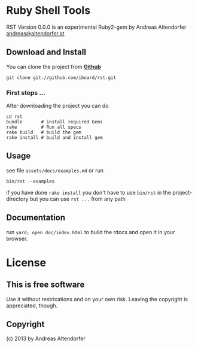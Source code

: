 Ruby Shell Tools
================

RST Version 0.0.0 is an experimental Ruby2-gem by Andreas Altendorfer <andreas@altendorfer.at>

Download and Install
--------------------

You can clone the project from
**[Github](https://github.com/iboard/rst)**

    git clone git://github.com/iboard/rst.git

### First steps ...

After downloading the project you can do

    cd rst
    bundle       # install required Gems
    rake         # Run all specs
    rake build   # build the gem
    rake install # build and install gem


Usage
-----

see file `assets/docs/examples.md` or run

    bin/rst --examples

if you have done `rake install` you don't have to use `bin/rst` in 
  the project-directory but you can use `rst ...` from any path

Documentation
-------------

run `yard; open doc/index.html` to build the rdocs and open
it in your browser.


License
=======

This is free software
---------------------

Use it without restrications and on your own risk.
Leaving the copyright is appreciated, though.


Copyright
---------

(c) 2013 by Andreas Altendorfer

